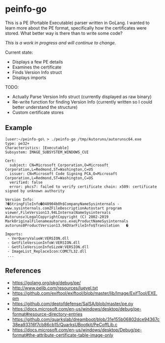 # peinfo-go

This is a PE (Portable Executable) parser written in GoLang. I wanted to learn more about the PE format, specifically how the certificates were stored. What better way is there than to write some code?

_This is a work in progress and will continue to change._

Current state:
- Displays a few PE details
- Examines the certificate
- Finds Version Info struct
- Displays imports

TODO:
- Actually Parse Version Info struct (currently displayed as raw binary)
- Re-write function for finding Version Info (currently written so I could better understand the structure)
- Custom certificate stores

## Example
```
[user:~/peinfo-go\ > ./peinfo-go /tmp/Autoruns/autorunsc64.exe
type: pe32+
Characteristics: [Executable]
Subsystem: IMAGE_SUBSYSTEM_WINDOWS_CUI

Cert:
  subject: CN=Microsoft Corporation,O=Microsoft Corporation,L=Redmond,ST=Washington,C=US
  issuer: CN=Microsoft Code Signing PCA,O=Microsoft Corporation,L=Redmond,ST=Washington,C=US
  verified: false
  error: pkcs7: failed to verify certificate chain: x509: certificate signed by unknown authority

Version Info:
?�StringFileInfo�040904b0h$CompanyNameSysinternals - www.sysinternals.comZFileDescriptionAutostart program viewer,FileVersion13.94LInternalNameSysinternals Autorunsv)LegalCopyrightCopyright (C) 2002-2019 MarkOriginalFilenameautoruns.exeLProductNameSysinternals autoruns0ProductVersion13.94DVarFileInfo$Translation	�

Imports:
 - VerQueryValueW:VERSION.dll
 - GetFileVersionInfoW:VERSION.dll
 - GetFileVersionInfoSizeW:VERSION.dll
 - ImageList_ReplaceIcon:COMCTL32.dll
 ...
 ```
 
## References
- https://golang.org/pkg/debug/pe/
- http://www.pelib.com/resources/luevel.txt
- https://github.com/exiftool/exiftool/blob/master/lib/Image/ExifTool/EXE.pm
- https://github.com/deptofdefense/SalSA/blob/master/pe.py
- https://docs.microsoft.com/en-us/windows/desktop/debug/pe-format#resource-directory-entries
- https://github.com/quarkslab/dreamboot/blob/31e155b06802dce94367c38ea93316f7cb86cb15/QuarksUBootkit/PeCoffLib.c
- https://docs.microsoft.com/en-us/windows/desktop/Debug/pe-format#the-attribute-certificate-table-image-only
